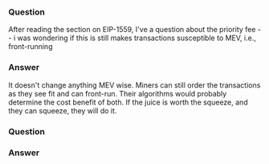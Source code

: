 ### Question
After reading the section on EIP-1559, I've a question about the priority fee -- i was wondering if this is still makes transactions susceptible to MEV, i.e., front-running
### Answer
It doesn't change anything MEV wise. Miners can still order the transactions as they see fit and can front-run. Their algorithms would probably determine the cost benefit of both.
If the juice is worth the squeeze, and they can squeeze, they will do it.

### Question

### Answer
